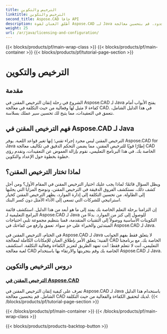 ```yaml
---
title: الترخيص والتكوين
linktitle: الترخيص والتكوين
second_title: Aspose.CAD جافا API
description: أطلق العنان لقوة Aspose.CAD لـ Java من خلال البرنامج التعليمي للترخيص المحدود. قم بتحسين معالجة CAD بكفاءة وفعالية من حيث التكلفة لتعزيز الإنتاجية.
weight: 25
url: /ar/java/licensing-and-configuration/
---
```


{{< blocks/products/pf/main-wrap-class >}}
{{< blocks/products/pf/main-container >}}
{{< blocks/products/pf/tutorial-page-section >}}

# الترخيص والتكوين

## مقدمة

الشروع في رحلة إتقان الترخيص المقنن في Aspose.CAD لـ Java يفتح الأبواب أمام كفاءة لا مثيل لها وفعالية من حيث التكلفة في معالجة CAD. في هذا الدليل الشامل، نتعمق في التعقيدات، مما يتيح لك تحسين سير عملك بسلاسة.

## فهم الترخيص المقنن في Aspose.CAD لـ Java

الترخيص المقنن ليس مجرد إجراء تقني؛ إنها تغير قواعد اللعبة. يوفر Aspose.CAD for Java إطارًا قويًا للترخيص المقنن، مما يضمن التحكم الدقيق في تكاليف معالجة CAD الخاصة بك. في هذا البرنامج التعليمي، نقوم بإزالة الغموض عن التعقيدات، ونقدم رؤى خطوة بخطوة حول الإعداد والتكوين.

## لماذا تختار الترخيص المقنن؟

ويظل السؤال قائمًا: لماذا يجب عليك اختيار الترخيص المقنن في المقام الأول؟ ومن أجل كشف ذلك، نستكشف الفروق الدقيقة في الترخيص المقنن، ونوضح المزايا التي يجلبها إلى الطاولة. من تحسين التكلفة إلى إدارة الموارد، يظهر الترخيص المقنن كخيار استراتيجي للشركات التي تسعى إلى الأداء الأمثل دون كسر البنك.

إن التزامنا برحلة التعلم الخاصة بك يمتد إلى ما هو أبعد من هذا الدليل. استكشف قائمة البرامج التعليمية لـ Aspose.CAD لـ Java للوصول إلى كنز من الموارد. بدءًا من التكوينات الأساسية ووصولاً إلى التقنيات المتقدمة، قمنا بتنظيم مجموعة تلبي احتياجات المبتدئين والخبراء على حدٍ سواء. تعمق وارفع من كفاءتك في Aspose.CAD لـ Java.

في الختام، الترخيص المقنن في Aspose.CAD لـ Java لا يتعلق فقط بفهم الجوانب الفنية؛ يتعلق الأمر بإطلاق العنان للإمكانات الكاملة لمعالجة CAD الخاصة بك. مع برنامجنا التعليمي، أنت لا تتعلم فقط؛ أنت تمهد الطريق لتعزيز الكفاءة وفعالية التكلفة. استكشف لعبة معالجة CAD الخاصة بك وقم بتجربتها والارتقاء بها باستخدام Aspose.CAD لـ Java.
## دروس الترخيص والتكوين
### [الترخيص المقنن في Aspose.CAD](./metered-licensing-in-aspose-cad/)
تعرف على كيفية إتقان الترخيص المقنن في Aspose.CAD لـ Java باستخدام هذا الدليل الشامل. قم بتحسين معالجة CAD لديك لتحقيق الكفاءة والفعالية من حيث التكلفة.
{{< /blocks/products/pf/tutorial-page-section >}}

{{< /blocks/products/pf/main-container >}}
{{< /blocks/products/pf/main-wrap-class >}}

{{< blocks/products/products-backtop-button >}}

